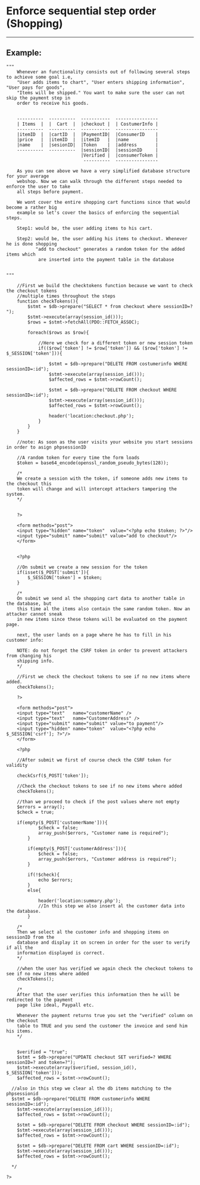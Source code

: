 # Enforce sequential step order (Shopping)
-------

## Example:


    """
    	Whenever an functionality consists out of following several steps to achieve some goal i.e,
    	"User adds items to chart", "User enters shipping information", "User pays for goods",
    	"Items will be shipped." You want to make sure the user can not skip the payment step in
    	order to receive his goods.
    

    	----------	----------  -----------  ----------------
    	| Items  |	|  Cart	 |	|checkout |	 | CostumerInfo	|
    	----------	----------  -----------	 ----------------
    	|itemID  |	|cartID  |	|PaymentID|  |ConsumerID    |
    	|price	 |	|itemID  |	|itemID   |	 |name          |
    	|name  	 |	|sesionID|	|Token    |	 |address	    |
    	----------	----------  |sessionID|  |sessionID   	|
    						    |Verified |  |consumerToken |
    							 ----------	 ----------------		

    	As you can see above we have a very simplified database structure for your average
    	webshop. Now we can walk through the different steps needed to enforce the user to take
    	all steps before payment.

    	We wont cover the entire shopping cart functions since that would become a rather big
    	example so let's cover the basics of enforcing the sequential steps.

    	Step1: would be, the user adding items to his cart.

    	Step2: would be, the user adding his items to checkout. Whenever he is done shopping
    		   "add to checkout" generates a random token for the added items which
    		    are inserted into the payment table in the database


    """

    	//First we build the checktokens function because we want to check the checkout tokens
    	//multiple times throughout the steps
    	function checkTokens(){
    		$stmt = $db->prepare("SELECT * from checkout where sessionID=? ");
    		$stmt->execute(array(session_id()));
    		$rows = $stmt->fetchAll(PDO::FETCH_ASSOC);

    		foreach($rows as $row){

    			//Here we check for a different token or new session token
    			if(($row['token'] != $row['token']) && ($row['token'] != $_SESSION['token'])){

    				$stmt = $db->prepare("DELETE FROM costumerinfo WHERE sessionID=:id");
    				$stmt->execute(array(session_id()));
    				$affected_rows = $stmt->rowCount();

    				$stmt = $db->prepare("DELETE FROM checkout WHERE sessionID=:id");
    				$stmt->execute(array(session_id()));
    				$affected_rows = $stmt->rowCount();

    				header('location:checkout.php');
    			}
    		}
    	}

    	//note: As soon as the user visits your website you start sessions in order to asign phpsessionID

    	//A random token for every time the form loads
    	$token = base64_encode(openssl_random_pseudo_bytes(128));

    	/*
    	We create a session with the token, if someone adds new items to the checkout this
    	token will change and will intercept attackers tampering the system.
    	*/


    	?>

    	<form methods="post">
    	<input type="hidden" name="token"  value="<?php echo $token; ?>"/>
    	<input type="submit" name="submit" value="add to checkout"/>
    	</form>


    	<?php

    	//On submit we create a new session for the token
    	if(isset($_POST['submit']){
    		$_SESSION['token'] = $token;
    	}

    	/*
    	On submit we send al the shopping cart data to another table in the database, but
    	this time al the items also contain the same random token. Now an attacker cannot sneak
    	in new items since these tokens will be evaluated on the payment page.

    	next, the user lands on a page where he has to fill in his customer info:

    	NOTE: do not forget the CSRF token in order to prevent attackers from changing his
    	shipping info.
    	*/

    	//First we check the checkout tokens to see if no new items where added.
    	checkTokens();

    	?>

    	<form methods="post">
    	<input type="text"   name="customerName" />
    	<input type="text"   name="CustomerAddress" />
    	<input type="submit" name="submit" value="to payment"/>
    	<input type="hidden" name="token"  value="<?php echo $_SESSION['csrf']; ?>"/>
    	</form>

    	<?php

    	//After submit we first of course check the CSRF token for validity

    	checkCsrf($_POST['token']);

    	//Check the checkout tokens to see if no new items where added
    	checkTokens();  

    	//than we proceed to check if the post values where not empty
    	$errors = array();
    	$check = true;

    	if(empty($_POST['customerName'])){
    			$check = false;
    			array_push($errors, "Customer name is required");
    		}

    		if(empty($_POST['customerAddress'])){
    			$check = false;
    			array_push($errors, "Customer address is required");
    		}

            if(!$check){
            	echo $errors;
            }
            else{

            	header('location:summary.php');
            	//In this step we also insert al the customer data into the database.
            }

        /*
        Then we select al the customer info and shopping items on sessionID from the
        database and display it on screen in order for the user to verify if all the
        information displayed is correct.
        */

    	//when the user has verified we again check the checkout tokens to see if no new items where added
    	checkTokens();    

        /*
        After that the user verifies this information then he will be redirected to the payment
        page like ideal, Paypall etc.

        Whenever the payment returns true you set the "verified" column on the checkout
        table to TRUE and you send the customer the invoice and send him his items.
        */


    	$verified = "true";
    	$stmt = $db->prepare("UPDATE checkout SET verified=? WHERE sessionID=? and token=?");
    	$stmt->execute(array($verified, session_id(), $_SESSION['token']));
    	$affected_rows = $stmt->rowCount();

      //also in this step we clear al the db items matching to the phpsessionid
      $stmt = $db->prepare("DELETE FROM customerinfo WHERE sessionID=:id");
    	$stmt->execute(array(session_id()));
    	$affected_rows = $stmt->rowCount();

    	$stmt = $db->prepare("DELETE FROM checkout WHERE sessionID=:id");
    	$stmt->execute(array(session_id()));
    	$affected_rows = $stmt->rowCount();

    	$stmt = $db->prepare("DELETE FROM cart WHERE sessionID=:id");
    	$stmt->execute(array(session_id()));
    	$affected_rows = $stmt->rowCount();

      */

    ?>

